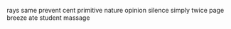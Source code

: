 rays same prevent cent primitive nature opinion silence simply twice page breeze ate student massage